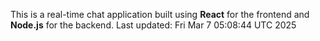 This is a real-time chat application built using **React** for the frontend and **Node.js** for the backend.
Last updated: Fri Mar  7 05:08:44 UTC 2025
